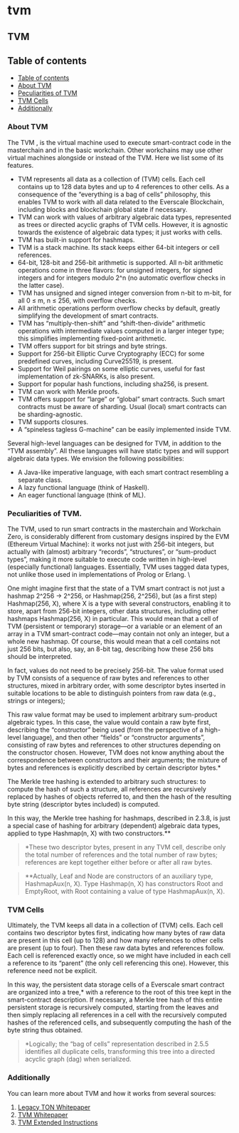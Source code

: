 # tvm

## TVM

## Table of contents

* [Table of contents](tvm.md#table-of-contents)
* [About TVM](tvm.md#about-tvm)
* [Peculiarities of TVM](tvm.md#peculiarities-of-tvm)
* [TVM Cells](tvm.md#tvm-cells)
* [Additionally](tvm.md#additionally)

### About TVM

The TVM , is the virtual machine used to execute smart-contract code in the masterchain and in the basic workchain. Other workchains may use other virtual machines alongside or instead of the TVM. Here we list some of its features.

* TVM represents all data as a collection of (TVM) cells. Each cell contains up to 128 data bytes and up to 4 references to other cells. As a consequence of the “everything is a bag of cells” philosophy, this enables TVM to work with all data related to the Everscale Blockchain, including blocks and blockchain global state if necessary.
* TVM can work with values of arbitrary algebraic data types, represented as trees or directed acyclic graphs of TVM cells. However, it is agnostic towards the existence of algebraic data types; it just works with cells.
* TVM has built-in support for hashmaps.
* TVM is a stack machine. Its stack keeps either 64-bit integers or cell references.
* 64-bit, 128-bit and 256-bit arithmetic is supported. All n-bit arithmetic operations come in three flavors: for unsigned integers, for signed integers and for integers modulo 2^n (no automatic overflow checks in the latter case).
* TVM has unsigned and signed integer conversion from n-bit to m-bit, for all 0 ≤ m, n ≤ 256, with overflow checks.
* All arithmetic operations perform overflow checks by default, greatly simplifying the development of smart contracts.
* TVM has “multiply-then-shift” and “shift-then-divide” arithmetic operations with intermediate values computed in a larger integer type; this simplifies implementing fixed-point arithmetic.
* TVM offers support for bit strings and byte strings.
* Support for 256-bit Elliptic Curve Cryptography (ECC) for some predefined curves, including Curve25519, is present.
* Support for Weil pairings on some elliptic curves, useful for fast implementation of zk-SNARKs, is also present.
* Support for popular hash functions, including sha256, is present.
* TVM can work with Merkle proofs.
* TVM offers support for “large” or “global” smart contracts. Such smart contracts must be aware of sharding. Usual (local) smart contracts can be sharding-agnostic.
* TVM supports closures.
* A “spineless tagless G-machine” can be easily implemented inside TVM.

Several high-level languages can be designed for TVM, in addition to the “TVM assembly”. All these languages will have static types and will support algebraic data types. We envision the following possibilities:

* A Java-like imperative language, with each smart contract resembling a separate class.
* A lazy functional language (think of Haskell).
* An eager functional language (think of ML).

### Peculiarities of TVM.

The TVM, used to run smart contracts in the masterchain and Workchain Zero, is considerably different from customary designs inspired by the EVM (Ethereum Virtual Machine): it works not just with 256-bit integers, but actually with (almost) arbitrary “records”, “structures”, or “sum-product types”, making it more suitable to execute code written in high-level (especially functional) languages. Essentially, TVM uses tagged data types, not unlike those used in implementations of Prolog or Erlang. \\

One might imagine first that the state of a TVM smart contract is not just a hashmap 2^256 → 2^256, or Hashmap(256, 2^256), but (as a first step) Hashmap(256, X), where X is a type with several constructors, enabling it to store, apart from 256-bit integers, other data structures, including other hashmaps Hashmap(256, X) in particular. This would mean that a cell of TVM (persistent or temporary) storage—or a variable or an element of an array in a TVM smart-contract code—may contain not only an integer, but a whole new hashmap. Of course, this would mean that a cell contains not just 256 bits, but also, say, an 8-bit tag, describing how these 256 bits should be interpreted.

In fact, values do not need to be precisely 256-bit. The value format used by TVM consists of a sequence of raw bytes and references to other structures, mixed in arbitrary order, with some descriptor bytes inserted in suitable locations to be able to distinguish pointers from raw data (e.g., strings or integers);

This raw value format may be used to implement arbitrary sum-product algebraic types. In this case, the value would contain a raw byte first, describing the “constructor” being used (from the perspective of a high-level language), and then other “fields” or “constructor arguments”, consisting of raw bytes and references to other structures depending on the constructor chosen. However, TVM does not know anything about the correspondence between constructors and their arguments; the mixture of bytes and references is explicitly described by certain descriptor bytes.\*

The Merkle tree hashing is extended to arbitrary such structures: to compute the hash of such a structure, all references are recursively replaced by hashes of objects referred to, and then the hash of the resulting byte string (descriptor bytes included) is computed.

In this way, the Merkle tree hashing for hashmaps, described in 2.3.8, is just a special case of hashing for arbitrary (dependent) algebraic data types, applied to type Hashmap(n, X) with two constructors.\*\*

> \*These two descriptor bytes, present in any TVM cell, describe only the total number of references and the total number of raw bytes; references are kept together either before or after all raw bytes.

> \*\*Actually, Leaf and Node are constructors of an auxiliary type, HashmapAux(n, X). Type Hashmap(n, X) has constructors Root and EmptyRoot, with Root containing a value of type HashmapAux(n, X).

### TVM Cells

Ultimately, the TVM keeps all data in a collection of (TVM) cells. Each cell contains two descriptor bytes first, indicating how many bytes of raw data are present in this cell (up to 128) and how many references to other cells are present (up to four). Then these raw data bytes and references follow. Each cell is referenced exactly once, so we might have included in each cell a reference to its “parent” (the only cell referencing this one). However, this reference need not be explicit.

In this way, the persistent data storage cells of a Everscale smart contract are organized into a tree,\* with a reference to the root of this tree kept in the smart-contract description. If necessary, a Merkle tree hash of this entire persistent storage is recursively computed, starting from the leaves and then simply replacing all references in a cell with the recursively computed hashes of the referenced cells, and subsequently computing the hash of the byte string thus obtained.

> \*Logically; the “bag of cells” representation described in 2.5.5 identifies all duplicate cells, transforming this tree into a directed acyclic graph (dag) when serialized.

### Additionally

You can learn more about TVM and how it works from several sources:

1. [Legacy TON Whitepaper](https://zeroheight.com/86757ecb2/p/822e19-2-ton-blockchain/t/01c684)
2. [TVM Whitepaper](https://docs.ton.dev/86757ecb2/p/23c378-introduction)
3. [TVM Extended Instructions](https://tonlabs.notion.site/tonlabs/TVM-Extended-Instructions-f22fb9a10bec4f8cadd9757e7d6df51d)
